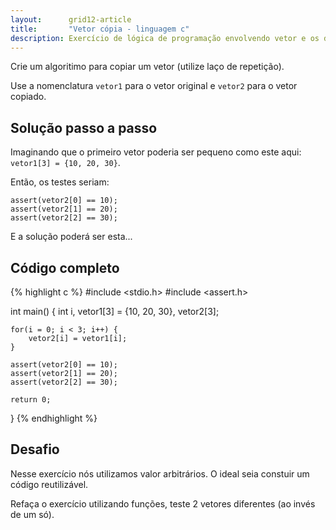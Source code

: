```yaml
---
layout:      grid12-article
title:       "Vetor cópia - linguagem c"
description: Exercício de lógica de programação envolvendo vetor e os diversos tipos de laços.
---
```


Crie um algoritimo para copiar um vetor (utilize laço de repetição).

Use a nomenclatura `vetor1` para o vetor original e `vetor2` para o vetor copiado.



Solução passo a passo
---

Imaginando que o primeiro vetor poderia ser pequeno como este aqui: `vetor1[3] = {10, 20, 30}`.

Então, os testes seriam:

    assert(vetor2[0] == 10);
    assert(vetor2[1] == 20);
    assert(vetor2[2] == 30);


E a solução poderá ser esta...


Código completo
---

{% highlight c %}
#include <stdio.h>
#include <assert.h>

int main() {
    int i,
        vetor1[3] = {10, 20, 30},
        vetor2[3];

    for(i = 0; i < 3; i++) {
        vetor2[i] = vetor1[i];
    }
    
    assert(vetor2[0] == 10);
    assert(vetor2[1] == 20);
    assert(vetor2[2] == 30);

    return 0;
}
{% endhighlight %}



Desafio
---

Nesse exercício nós utilizamos valor arbitrários. O ideal seia constuir um código reutilizável.

Refaça o exercício utilizando funções, teste 2 vetores diferentes (ao invés de um só).

